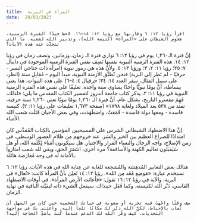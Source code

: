 ```yaml
---
title:  المرأة في البرية
date:  29/03/2023
---
```


`اقرأ رؤيا ١٢: ٦ وقارنها مع رؤيا ١٢: ١٤–١٦. لاحظ جيدًا الفترة الزمنية، هجوم الشيطان على «المرأة» (كنيسة الله)، وتدبير الله لشعبه. ما الذي تتحدَّث عنه هذه الآيات؟`

إنَّ فترة الـ١,٢٦٠ يوم في رؤيا ١٢: ٦ توازي فترة الـ زمان، وزمانين، ونصف زمان في رؤيا ١٢: ١٤. هذه الفترة الزمنية النبوية نفسها تَصِف نفس الفترة الزمنية الموجودة في دانيال ٧: ٢٥؛ رؤيا ١١: ٢، ٣؛ ورؤيا ١٣: ٥. ولأنَّ هذه هي رموز نبوية (امرأة ذات جناحي النسر - حرفيًا - لم تَطِر إلى البرية) فنحن نُطبِّق الأزمنة النبوية، مبدأ اليوم – مُقابِل سنة (انظر، على سبيل المثال، سفر العدد ١٤: ٣٤؛ حزقيال ٤: ٤–٦) على هذه النبوات. هذا يعني ببساطة، أنَّ يومًا نبويًّا واحدًا يساوي سنة واحدة. تعليقًا على نفس هذه الفترة الزمنية النبوية في رؤيا ١١: ٢، يذكر كتاب جامعة أندروز لتفسير الكتاب المقدس ما يلي: «لذلك، فَهِمَ مفسرو التاريخ، بشكل عام، أنَّ فترة الـ ١,٢٦٠ يومًا نبويًا تعني ١,٢٦٠ سنة حرفية، تمتد من ٥٣٨ بعد الميلاد ولغاية ١٧٩٨» (صفحة ١,٦٧٣ تعليقات على رؤيا ١١: ٢). كنيسة فاسدة - ومعها دولة فاسدة - قَمَعَتْ، واضطَهَدَت، وفي بعض الأحيان قَتَلَت شعب الله الأمناء.

إنَّ هذا الاضطهاد الشيطاني الشرس على المسيحيين المؤمنين بالكِتاب المُقدَّس كان امتدادًا للصراع العظيم بين الخير والشر. عند خروجهم مِن ظلام العصور الوسطى، في زمن الإصلاح، واجه الرجال والنساء القرار والاختيار. هل سيكونون أمَناء لِكَلمة الله، أو هل سَيَقبَلون تعاليم الكهنة والأساقفة؟ مرة أخرى، انتَصَرَ الحق، وبقي لله شعب امتازوا بالأمانة له في وجه مُعارَضة هائلة.

هنالك بعض التعابير المُدهِشة والمُشجعة للغاية عن عِناية الله في هذه الآيات. رؤيا ١٢: ٦ تستخدم عبارة: «مَوضِع مُعَد مِن الله». رؤيا ١٢: ١٤ تُعلِن بأنَّ المرأة كانت: «تُعال» في البرية، والآية في رؤيا ١٢: ١٦ تقول: «فأعانَت الأرض المرأة». في أوقات الاضطهاد القاسي، دَبَّر الله لكنيسته. وكما فَعَل حينذاك، سيفعل الشيء ذاته لبقيَّته الباقية في نهاية الزمان.

`صِف وقتًا واجَهتَ فيه تجربة أو صعوبة في حياتك الشخصية حين كان من السهل أن تُصاب بالإحباط، لكنَّ الله دبَّر لك مكانًا تلجأ إليه، واعتنى بك في مواجهة التحديات. كيف وفَّر الله لك الدعم عندما كُنتَ بأشدِّ الحاجة إليه؟`